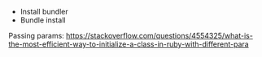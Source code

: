 - Install bundler
- Bundle install


Passing params:
https://stackoverflow.com/questions/4554325/what-is-the-most-efficient-way-to-initialize-a-class-in-ruby-with-different-para
